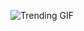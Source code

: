 
<!-- GIF_SECTION -->
![Trending GIF](https://media3.giphy.com/media/v1.Y2lkPThiYjIxNzcyNnM1bmt6YW43cDMyejVzNDd2eHFkaHV6b3F6cHJic3o1d3pqMnRwOCZlcD12MV9naWZzX3NlYXJjaCZjdD1n/13KrcHexkHQtnG/giphy.gif)
<!-- END_GIF_SECTION -->
